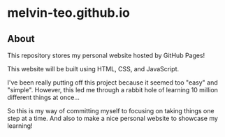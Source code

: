 # melvin-teo.github.io

## About 
This repository stores my personal website hosted by GitHub Pages! 

This website will be built using HTML, CSS, and JavaScript. 

I've been really putting off this project because it seemed too "easy" and "simple". However, this led me through a rabbit hole of learning 10 million different things at once... 

So this is my way of committing myself to focusing on taking things one step at a time. And also to make a nice personal website to showcase my learning!